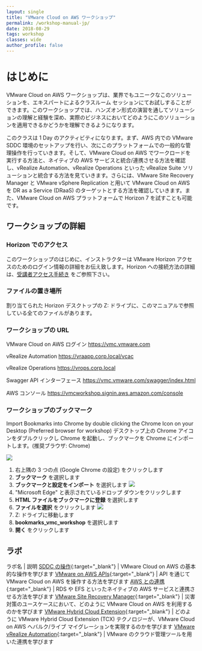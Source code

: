```yaml
---
layout: single
title: "VMware Cloud on AWS ワークショップ"
permalink: /workshop-manual-jp/
date: 2018-08-29
tags: workshop
classes: wide
author_profile: false
---
```

<!--
# Introduction

The VMware Cloud on AWS workshop is your chance to test drive this unique solution in the market place in a classroom session with VMware Cloud on AWS experts and work through hands on lab exercises to understand and gain experience with the solution to understand how it can be used in your business.

The class is a one-day activity where we will go through the acitivities of setting up a VMware SDDC environment in AWS and run through common administration activities of the platform, you will then move onto understanding how you can run workloads in VMware Cloud on AWS and integrate with native AWS services before you work through integration exercises with vRealize suite solutions such as vRealize Automation and vRealize Operations. You will work through how you can utilise VMware Cloud on AWS as a target for DRaaS utilsiing VMware Site Recover Manager and VM Replication. You also have the opportunity to test drive Horizon 7 in the VMware Cloud on AWS platform.
-->

# はじめに

VMware Cloud on AWS ワークショップは、業界でもユニークなこのソリューションを、エキスパートによるクラスルーム セッションにてお試しすることができます。このワークショップでは、ハンズオン形式の演習を通してソリューションの理解と経験を深め、実際のビジネスにおいてどのようにこのソリューションを適用できるかどうかを理解できるようになります。

このクラスは 1 Day のアクティビティになります。まず、AWS 内での VMware SDDC 環境のセットアップを行い、次にこのプラットフォームでの一般的な管理操作を行っていきます。そして、VMware Cloud on AWS でワークロードを実行する方法と、ネイティブの AWS サービスと統合/連携させる方法を確認し、vRealize Automation、vRealize Operations といった vRealize Suite ソリューションと統合する方法を見ていきます。さらには、VMware Site Recovery Manager と VMware vSphere Replication と用いて VMware Cloud on AWS を DR as a Service (DRaaS) のターゲットとする方法を確認していきます。また、VMware Cloud on AWS プラットフォームで Horizon 7 を試すことも可能です。

<!--
## Workshop Details

### Horizon Access

At the start of the workshop, your instructor will have given you logon details to use in a VMware Horizon session. In order to access details regarding how to connect to Horizon, you will have been directred to the following link to [Student Access Instructions](https://vmc-field-team.github.io/student-access/)

### Location of Files

Any file(s) referenced in this manual are located in the Z: drive of the Horizon desktop you are assigned

### Workshop URL's

VMware Cloud on AWS Login <https://vmc.vmware.com>

vRealize Automation <https://vraapp.corp.local/vcac>

vRealize Operations <https://vrops.corp.local>

Swagger API Interface <https://vmc.vmware.com/swagger/index.html>

AWS Console <https://vmcworkshop.signin.aws.amazon.com/console>

### Workshop Bookmarks

Import Bookmarks into Chrome by double clicking the Chrome Icon on your Desktop (Preferred browser for workshop)

![](https://s3-us-west-2.amazonaws.com/vmc-workshops-images/Page-7-Image-1.png)

1. Click on the three dots on the top right corner
2. Select **Bookmarks**
3. Select **Import bookmarks and settings**
    ![](https://s3-us-west-2.amazonaws.com/vmc-workshops-images/Page-8-Image-2.png)
4. Click on the down arrow where it states "Microsoft Edge"
5. Select **Bookmarks HTML File**  
6. Click **Choose File**  
    ![](https://s3-us-west-2.amazonaws.com/vmc-workshops-images/Page-9-Image-4.png)
7. Navigate to the Z: drive by going to **This PC > Z:\p**
8. Select **bookmarks_vmc_workshop**
9. Click **Open**
-->

## ワークショップの詳細

### Horizon でのアクセス

このワークショップのはじめに、インストラクターは VMware Horizon アクセスのためのログイン情報の詳細をお伝え致します。Horizon への接続方法の詳細は、[受講者アクセス手続き](https://vmc-field-team.github.io/student-access-jp/) をご参照下さい。

### ファイルの置き場所

割り当てられた Horizon デスクトップの Z: ドライブに、このマニュアルで参照している全てのファイルがあります。

### ワークショップの URL

VMware Cloud on AWS ログイン <https://vmc.vmware.com>

vRealize Automation <https://vraapp.corp.local/vcac>

vRealize Operations <https://vrops.corp.local>

Swagger API インターフェース <https://vmc.vmware.com/swagger/index.html>

AWS コンソール <https://vmcworkshop.signin.aws.amazon.com/console>

### ワークショップのブックマーク

Import Bookmarks into Chrome by double clicking the Chrome Icon on your Desktop (Preferred browser for workshop)
デスクトップ上の Chrome アイコンをダブルクリックし Chrome を起動し、ブックマークを Chrome にインポートします。(推奨ブラウザ: Chrome)

![](https://s3-us-west-2.amazonaws.com/vmc-workshops-images/Page-7-Image-1.png)

1. 右上隅の 3 つの点 (Google Chrome の設定) をクリックします
2. **ブックマーク** を選択します
3. **ブックマークと設定をインポート** を選択します
    ![](https://s3-us-west-2.amazonaws.com/vmc-workshops-images/Page-8-Image-2.png)
4. "Microsoft Edge" と表示されているドロップ ダウンをクリックします
5. **HTML ファイルをブックマークに登録** を選択します
6. **ファイルを選択** をクリックします
    ![](https://s3-us-west-2.amazonaws.com/vmc-workshops-images/Page-9-Image-4.png)
7. Z: ドライブに移動します
8. **bookmarks_vmc_workshop** を選択します
9. **開く** をクリックします

<!--
## Labs

Lab Name | Description
[Working with your SDDC](https://vmc-field-team.github.io/labs-jp/working-with-sddc-lab-jp/){:target="_blank"} | Learn the basics of running a a VMware on AWS SDDC environment
[VMware on AWS APIs](https://vmc-field-team.github.io/labs/api-lab/){:target="_blank"} | Learn how to interact with VMware on AWS through APIs
[AWS integration](https://vmc-field-team.github.io/labs/aws-integration-lab/){:target="_blank"} | Learn how to integrate with native AWS services such as RDS and EFS
[VMware Site Recovery Manager](https://vmc-field-team.github.io/labs/srm-lab/){:target="_blank"} | Learn how you can utilise VMware on AWS for DRaaS use cases
[VMware Hybrid Cloud Extension](https://vmc-field-team.github.io/labs-jp/hcx-lab-jp/){:target="_blank"} | Learn how VMwares Hybrid Cloud Extension (HCX) technology can help with bulk and live migration to the VMware on AWS cloud platform
[VMware vRealize Automation](https://vmc-field-team.github.io/labs/vra-lab/){:target="_blank"} | Utilise integration capbilities with VMware cloud management tools
-->

## ラボ

ラボ名 | 説明
[SDDC の操作](https://vmc-field-team.github.io/labs-jp/v2/working-with-sddc-lab/){:target="_blank"} | VMware Cloud on AWS の基本的な操作を学びます
[VMware on AWS APIs](https://vmc-field-team.github.io/labs-jp/api-lab-jp/){:target="_blank"} | API を通じて VMware Cloud on AWS を操作する方法を学びます
[AWS との連携](https://vmc-field-team.github.io/labs-jp/aws-integration-lab-jp/){:target="_blank"} | RDS や EFS といったネイティブの AWS サービスと連携させる方法を学びます
[VMware Site Recovery Manager](https://vmc-field-team.github.io/labs-jp/srm-lab-jp/){:target="_blank"} | 災害対策のユースケースにおいて、どのように VMware Cloud on AWS を利用するのかを学びます
[VMware Hybrid Cloud Extension](https://vmc-field-team.github.io/labs-jp/hcx-lab-jp/){:target="_blank"} | どのように VMware Hybrid Cloud Extension (TCX) テクノロジーが、VMware Cloud on AWS へバルク/ライブ マイグレーションを実現するのかを学びます
[VMware vRealize Automation](https://vmc-field-team.github.io/labs-jp/vra-lab-jp/){:target="_blank"} | VMware のクラウド管理ツールを用いた連携を学びます
